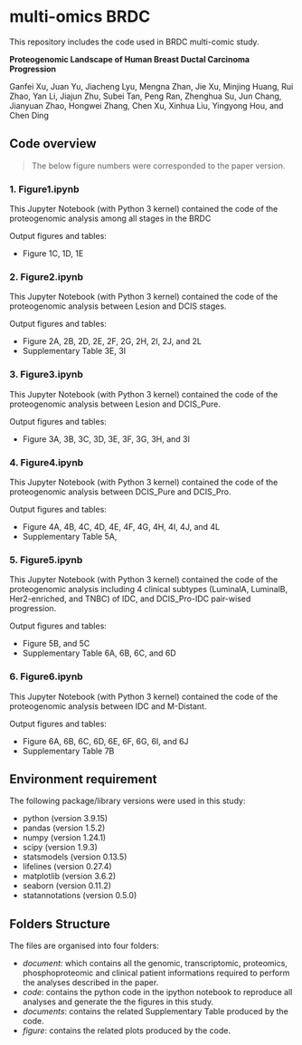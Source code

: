 # multi-omics BRDC
This repository includes the code used in BRDC multi-comic study.

**Proteogenomic Landscape of Human Breast Ductal Carcinoma Progression**

Ganfei Xu, Juan Yu, Jiacheng Lyu, Mengna Zhan, Jie Xu, Minjing Huang, Rui Zhao, Yan Li, Jiajun Zhu, Subei Tan, Peng Ran, Zhenghua Su, Jun Chang, Jianyuan Zhao, Hongwei Zhang, Chen Xu, Xinhua Liu, Yingyong Hou, and Chen Ding

## Code overview
> The below figure numbers were corresponded to the paper version.

### 1. Figure1.ipynb
This Jupyter Notebook (with Python 3 kernel) contained the code of the proteogenomic analysis among all stages in the BRDC

Output figures and tables:  
* Figure 1C, 1D, 1E

### 2. Figure2.ipynb
This Jupyter Notebook (with Python 3 kernel) contained the code of the proteogenomic analysis between Lesion and DCIS stages.

Output figures and tables:  
* Figure 2A, 2B, 2D, 2E, 2F, 2G, 2H, 2I, 2J, and 2L
* Supplementary Table 3E, 3I

### 3. Figure3.ipynb
This Jupyter Notebook (with Python 3 kernel) contained the code of the proteogenomic analysis between Lesion and DCIS_Pure.

Output figures and tables:  
* Figure 3A, 3B, 3C, 3D, 3E, 3F, 3G, 3H, and 3I

### 4. Figure4.ipynb
This Jupyter Notebook (with Python 3 kernel) contained the code of the proteogenomic analysis between DCIS_Pure and DCIS_Pro.

Output figures and tables:  
* Figure 4A, 4B, 4C, 4D, 4E, 4F, 4G, 4H, 4I, 4J, and 4L
* Supplementary Table 5A, 

### 5. Figure5.ipynb
This Jupyter Notebook (with Python 3 kernel) contained the code of the proteogenomic analysis including 4 clinical subtypes (LuminalA, LuminalB, Her2-enriched, and TNBC) of IDC, and DCIS_Pro-IDC pair-wised progression.

Output figures and tables:  
* Figure 5B, and 5C
* Supplementary Table 6A, 6B, 6C, and 6D

### 6. Figure6.ipynb
This Jupyter Notebook (with Python 3 kernel) contained the code of the proteogenomic analysis between IDC and M-Distant.

Output figures and tables:  
* Figure 6A, 6B, 6C, 6D, 6E, 6F, 6G, 6I, and 6J
* Supplementary Table 7B

## Environment requirement
The following package/library versions were used in this study:
* python (version 3.9.15)
* pandas (version 1.5.2)
* numpy (version 1.24.1)
* scipy (version 1.9.3)
* statsmodels (version 0.13.5)
* lifelines (version 0.27.4)
* matplotlib (version 3.6.2)
* seaborn (version 0.11.2)
* statannotations (version 0.5.0)

## Folders Structure
The files are organised into four folders:
* *document*: which contains all the genomic, transcriptomic, proteomics, phosphoproteomic and clinical patient informations required to perform the analyses described in the paper.
* *code*: contains the python code in the ipython notebook to reproduce all analyses and generate the the figures in this study.
* *documents*: contains the related Supplementary Table produced by the code.
* *figure*: contains the related plots produced by the code.
